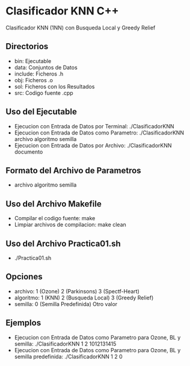 Clasificador KNN C++
==========

Clasificador KNN (1NN) con Busqueda Local y Greedy Relief


Directorios
--------------------

+ bin: Ejecutable
+ data: Conjuntos de Datos
+ include: Ficheros .h
+ obj: Ficheros .o
+ sol: Ficheros con los Resultados
+ src: Codigo fuente .cpp


Uso del Ejecutable
--------------------
+ Ejecucion con Entrada de Datos por Terminal: ./ClasificadorKNN
+ Ejecucion con Entrada de Datos como Parametro: ./ClasificadorKNN archivo algoritmo semilla
+ Ejecucion con Entrada de Datos por Archivo: ./ClasificadorKNN documento


Formato del Archivo de Parametros
--------------------
+ archivo algoritmo semilla


Uso del Archivo Makefile
--------------------
+ Compilar el codigo fuente: make
+ Limpiar archivos de compilacion: make clean


Uso del Archivo Practica01.sh
--------------------
+ ./Practica01.sh


Opciones
--------------------
+ archivo: 1 (Ozone)     2 (Parkinsons)     3 (Spectf-Heart)
+ algoritmo: 1 (KNN)     2 (Busqueda Local)     3 (Greedy Relief)
+ semilla: 0 (Semilla Predefinida)     Otro valor

	
Ejemplos
--------------------
+ Ejecucion con Entrada de Datos como Parametro para Ozone, BL y semilla: ./ClasificadorKNN 1 2 1012131415
+ Ejecucion con Entrada de Datos como Parametro para Ozone, BL y semilla predefinida: ./ClasificadorKNN 1 2 0

